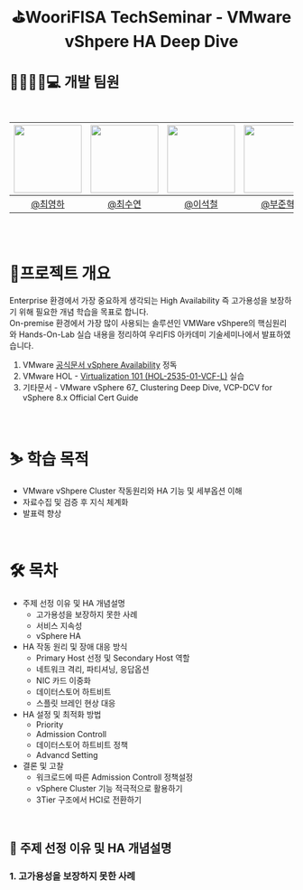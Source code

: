 # <p align="center">⛳WooriFISA TechSeminar - VMware vShpere HA Deep Dive

<h2 style="font-size: 25px;"> 👨‍👨‍👧‍👦💻 개발 팀원 <br>
<br>
    
|<img src="https://avatars.githubusercontent.com/u/64997345?v=4" width="120" height="120"/>|<img src="https://avatars.githubusercontent.com/u/86272865?v=4" width="120" height="120"/>|<img src="https://avatars.githubusercontent.com/u/90691610?v=4" width="120" height="120"/>|<img src="https://avatars.githubusercontent.com/u/127727927?v=4" width="120" height="120"/>
|:-:|:-:|:-:|:-:|
|[@최영하](https://github.com/ChoiYoungha)|[@최수연](https://github.com/lotuxsoo)|[@이석철](https://github.com/SeokCheol-Lee)|[@부준혁](https://github.com/BooJunhyuk) 



<br>

# 🙆프로젝트 개요
Enterprise 환경에서 가장 중요하게 생각되는 High Availability 즉 고가용성을 보장하기 위해 필요한 개념 학습을 목표로 합니다.<br>
On-premise 환경에서 가장 많이 사용되는 솔루션인 VMWare vShpere의 핵심원리와 Hands-On-Lab 실습 내용을 정리하여 우리FIS 아카데미 기술세미나에서 발표하였습니다.

1. VMware [공식문서 vSphere Availability](https://docs.vmware.com/en/VMware-vSphere/7.0/com.vmware.vsphere.avail.doc/GUID-33A65FF7-DA22-4DC5-8B18-5A7F97CCA536.html) 정독
2. VMware HOL - [Virtualization 101 (HOL-2535-01-VCF-L)](https://labs.hol.vmware.com/HOL/catalog/lab/13928) 실습
3. 기타문서 - VMware vSphere 67_ Clustering Deep Dive, VCP-DCV for vSphere 8.x Official Cert Guide
<br>

# ⛷ 학습 목적
- VMware vShpere Cluster 작동원리와 HA 기능 및 세부옵션 이해
- 자료수집 및 검증 후 지식 체계화
- 발표력 향상
<br>

# 🛠 목차
- 주제 선정 이유 및 HA 개념설명
  - 고가용성을 보장하지 못한 사례
  - 서비스 지속성
  - vSphere HA
- HA 작동 원리 및 장애 대응 방식
  - Primary Host 선정 및 Secondary Host 역할
  - 네트워크 격리, 파티셔닝, 응답옵션
  - NIC 카드 이중화
  - 데이터스토어 하트비트
  - 스플릿 브레인 현상 대응
- HA 설정 및 최적화 방법
  - Priority 
  - Admission Controll
  - 데이터스토어 하트비트 정책
  - Advancd Setting
- 결론 및 고찰
  - 워크로드에 따른 Admission Controll 정책설정
  - vSphere Cluster 기능 적극적으로 활용하기
  - 3Tier 구조에서 HCI로 전환하기
<br>

## 🥾 주제 선정 이유 및 HA 개념설명
### 1. 고가용성을 보장하지 못한 사례
